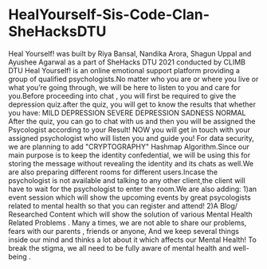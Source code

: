 # HealYourself-Sis-Code-Clan-SheHacksDTU
Heal Yourself! was built by Riya Bansal, Nandika Arora, Shagun Uppal and Ayushee Agarwal as a part of SheHacks DTU 2021 conducted by CLIMB DTU
Heal Yourself! is an online emotional support platform providing a group of qualified psychologists.No matter who you are or where you live or what you’re going through, we will be here to listen to you and care for you.Before  proceeding into chat , you will first be required to give the depression quiz.after the quiz, you will get to know the results that whether you have:
MILD DEPRESSION
SEVERE DEPRESSION
SADNESS
NORMAL
After the quiz, you can go to chat with us and then you will be assigned  the Psycologist according to your Result!
NOW you will get in touch with your assigned psychologist who will listen you and guide you!
For data security, we are planning to add "CRYPTOGRAPHY" Hashmap Algorithm.Since our main purpose is to keep the identity confedential, we will be using this for storing the message without revealing the identity and its chats  as well.We are also preparing different rooms for different users.Incase the psychologist is not available and talking to any other client,the client will have to wait for the psychologist to enter the room.We are also adding:
1)an event session which will show the upcoming events by great psycologists related to mental health so that you can register and attend!
2)A Blog/ Researched Content which will show the solution of various Mental Health Related Problems .
Many a times, we are not able to share our problems, fears with our parents , friends or anyone, And we keep several things inside our mind and thinks a lot about it which affects our Mental Health! To break the stigma, we all need to be fully aware of mental health and well-being .
